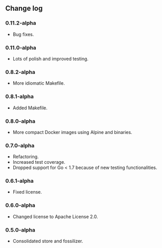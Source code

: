 ## Change log

### 0.11.2-alpha
 * Bug fixes.

### 0.11.0-alpha
 * Lots of polish and improved testing.

### 0.8.2-alpha
  * More idiomatic Makefile.

### 0.8.1-alpha
  * Added Makefile.

### 0.8.0-alpha
  * More compact Docker images using Alpine and binaries.

### 0.7.0-alpha

  * Refactoring.
  * Increased test coverage.
  * Dropped support for Go < 1.7 because of new testing functionalities.

### 0.6.1-alpha

  * Fixed license.

### 0.6.0-alpha

  * Changed license to Apache License 2.0.

### 0.5.0-alpha

  * Consolidated store and fossilizer.
